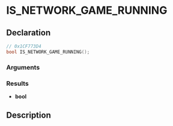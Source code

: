 # IS_NETWORK_GAME_RUNNING

## Declaration
```cpp
// 0x1CF773D4
bool IS_NETWORK_GAME_RUNNING();
```

### Arguments

### Results
- **bool**

## Description

